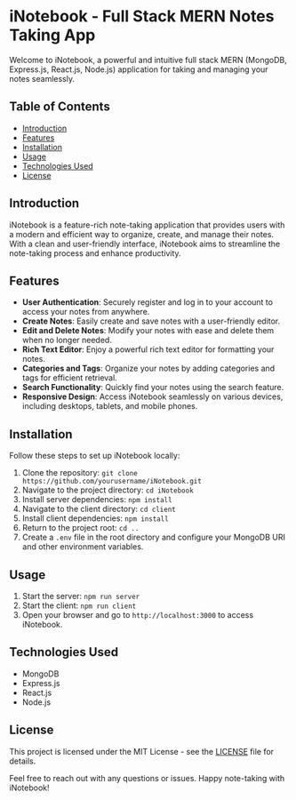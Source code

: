 # iNotebook - Full Stack MERN Notes Taking App

Welcome to iNotebook, a powerful and intuitive full stack MERN (MongoDB, Express.js, React.js, Node.js) application for taking and managing your notes seamlessly.

## Table of Contents

- [Introduction](#introduction)
- [Features](#features)
- [Installation](#installation)
- [Usage](#usage)
- [Technologies Used](#technologies-used)
- [License](#license)

## Introduction

iNotebook is a feature-rich note-taking application that provides users with a modern and efficient way to organize, create, and manage their notes. With a clean and user-friendly interface, iNotebook aims to streamline the note-taking process and enhance productivity.

## Features

- **User Authentication**: Securely register and log in to your account to access your notes from anywhere.
- **Create Notes**: Easily create and save notes with a user-friendly editor.
- **Edit and Delete Notes**: Modify your notes with ease and delete them when no longer needed.
- **Rich Text Editor**: Enjoy a powerful rich text editor for formatting your notes.
- **Categories and Tags**: Organize your notes by adding categories and tags for efficient retrieval.
- **Search Functionality**: Quickly find your notes using the search feature.
- **Responsive Design**: Access iNotebook seamlessly on various devices, including desktops, tablets, and mobile phones.

## Installation

Follow these steps to set up iNotebook locally:

1. Clone the repository: `git clone https://github.com/yourusername/iNotebook.git`
2. Navigate to the project directory: `cd iNotebook`
3. Install server dependencies: `npm install`
4. Navigate to the client directory: `cd client`
5. Install client dependencies: `npm install`
6. Return to the project root: `cd ..`
7. Create a `.env` file in the root directory and configure your MongoDB URI and other environment variables.

## Usage

1. Start the server: `npm run server`
2. Start the client: `npm run client`
3. Open your browser and go to `http://localhost:3000` to access iNotebook.

## Technologies Used

- MongoDB
- Express.js
- React.js
- Node.js

## License

This project is licensed under the MIT License - see the [LICENSE](LICENSE) file for details.

Feel free to reach out with any questions or issues. Happy note-taking with iNotebook!